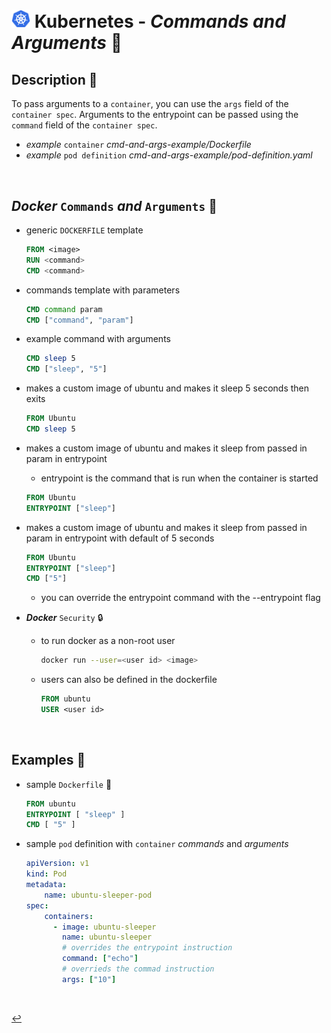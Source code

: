 # <img src="../../assets/img/k8s.png" width="30px"> **Kubernetes** - ***Commands*** *and* ***Arguments*** 🔣

## **Description** 👀

To pass arguments to a `container`, you can use the `args` field of the `container spec`. Arguments to the entrypoint can be passed using the `command` field of the `container spec`.

* *example* `container` *cmd-and-args-example/Dockerfile*
* *example* `pod definition` *cmd-and-args-example/pod-definition.yaml*

<br />

## ***Docker*** `Commands` *and* `Arguments` 🐳

* generic `DOCKERFILE` template

  ```Dockerfile
  FROM <image>
  RUN <command>
  CMD <command>
  ```

* commands template with parameters

  ```Dockerfile
  CMD command param
  CMD ["command", "param"]
  ```

* example command with arguments

  ```Dockerfile
  CMD sleep 5
  CMD ["sleep", "5"]
  ```

* makes a custom image of ubuntu and makes it sleep 5 seconds then exits

  ```Dockerfile
  FROM Ubuntu
  CMD sleep 5
  ```

* makes a custom image of ubuntu and makes it sleep from passed in param in entrypoint
  * entrypoint is the command that is run when the container is started

  ```Dockerfile
  FROM Ubuntu
  ENTRYPOINT ["sleep"]
  ```

* makes a custom image of ubuntu and makes it sleep from passed in param in entrypoint with default of 5 seconds

  ```Dockerfile
  FROM Ubuntu
  ENTRYPOINT ["sleep"]
  CMD ["5"]
  ```

  * you can override the entrypoint command with the --entrypoint flag

* ***Docker*** `Security` 🔒

  * to run docker as a non-root user

    ```bash
    docker run --user=<user id> <image>
    ```

  * users can also be defined in the dockerfile

    ```Dockerfile
    FROM ubuntu
    USER <user id>
    ```


<br />

## **Examples** 🧩

* sample `Dockerfile` 🐳

    ```Dockerfile
    FROM ubuntu
    ENTRYPOINT [ "sleep" ]
    CMD [ "5" ]
    ```

* sample `pod` definition with `container` *commands* and *arguments*

    ```yaml
    apiVersion: v1
    kind: Pod
    metadata:
        name: ubuntu-sleeper-pod
    spec:
        containers:
          - image: ubuntu-sleeper
            name: ubuntu-sleeper
            # overrides the entrypoint instruction 
            command: ["echo"]  
            # overrieds the commad instruction  
            args: ["10"]
    ```

<br />

[↩️](../README.md)
